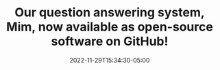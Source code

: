 ---
title: "Our question answering system, Mim, now available as open-source software on GitHub!"
date: 2022-11-29T15:34:30-05:00
categories:
  - news
tags:
  - news
link: https://github.com/nu-c3lab/mim-ir
---